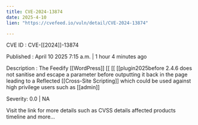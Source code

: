 ```yaml
---
title: CVE-2024-13874
date: 2025-4-10
lien: "https://cvefeed.io/vuln/detail/CVE-2024-13874"

---
```


CVE ID : CVE-[[2024]]-13874

Published :  April 10
2025
7:15 a.m. | 1 hour
4 minutes ago

Description : The Feedify   [[WordPress]]  [[ [[ [[plugin2025before 2.4.6 does not sanitise and escape a parameter before outputting it back in the page
leading to a Reflected  [[Cross-Site Scripting]] which could be used against high privilege users such as  [[admin]]

Severity: 0.0 | NA

Visit the link for more details
such as CVSS details
affected products
timeline
and more...
